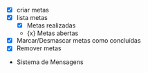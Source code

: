 - [x] criar metas
- [x] lista metas
    - [x] Metas realizadas
    - {x} Metas abertas
- [x] Marcar/Desmascar metas como concluídas
- [x] Remover metas 
- Sistema de Mensagens
